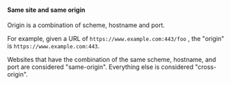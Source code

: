 
#### Same site and same origin

Origin is a combination of scheme, hostname and port.

For example, given a URL of `https://www.example.com:443/foo` , the "origin" is `https://www.example.com:443`.

Websites that have the combination of the same scheme, hostname, and port are considered "same-origin". Everything else is considered "cross-origin".
